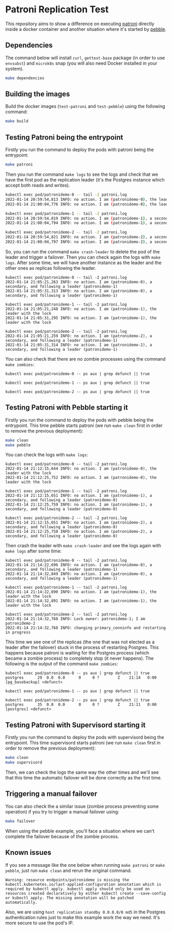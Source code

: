 # Patroni Replication Test

This repository aims to show a difference on executing [patroni](https://github.com/zalando/patroni) directly inside a docker container and another situation where it's started by [pebble](https://github.com/canonical/pebble).

## Dependencies

The command below will install `curl`, `gettext-base` package (in order to use `envsubst`) and `microk8s` snap (you will also need Docker installed in your system).
```sh
make dependencies
```

## Building the images

Build the docker images (`test-patroni` and `test-pebble`) using the following command:
```sh
make build
```

## Testing Patroni being the entrypoint

Firstly you run the command to deploy the pods with patroni being the entrypoint:

```sh
make patroni
```

Then you run the command `make logs` to see the logs and check that we have the first pod as the replication leader (it's the Postgres instance which accept both reads and writes).

```sh
kubectl exec pod/patronidemo-0 -- tail -2 patroni.log
2022-01-14 20:59:54,813 INFO: no action. I am (patronidemo-0), the leader with the lock
2022-01-14 21:00:04,776 INFO: no action. I am (patronidemo-0), the leader with the lock

kubectl exec pod/patronidemo-1 -- tail -2 patroni.log
2022-01-14 20:59:54,819 INFO: no action. I am (patronidemo-1), a secondary, and following a leader (patronidemo-0)
2022-01-14 21:00:04,794 INFO: no action. I am (patronidemo-1), a secondary, and following a leader (patronidemo-0)

kubectl exec pod/patronidemo-2 -- tail -2 patroni.log
2022-01-14 20:59:54,821 INFO: no action. I am (patronidemo-2), a secondary, and following a leader (patronidemo-0)
2022-01-14 21:00:04,797 INFO: no action. I am (patronidemo-2), a secondary, and following a leader (patronidemo-0)
```

So, you can run the command `make crash-leader` to delete the pod of the leader and trigger a failover. Then you can check again the logs with `make logs`. After some time, we will have another instance as the leader and the other ones as replicas following the leader.

```
kubectl exec pod/patronidemo-0 -- tail -2 patroni.log
2022-01-14 21:05:21,263 INFO: no action. I am (patronidemo-0), a secondary, and following a leader (patronidemo-1)
2022-01-14 21:05:31,313 INFO: no action. I am (patronidemo-0), a secondary, and following a leader (patronidemo-1)

kubectl exec pod/patronidemo-1 -- tail -2 patroni.log
2022-01-14 21:05:21,248 INFO: no action. I am (patronidemo-1), the leader with the lock
2022-01-14 21:05:31,295 INFO: no action. I am (patronidemo-1), the leader with the lock

kubectl exec pod/patronidemo-2 -- tail -2 patroni.log
2022-01-14 21:05:21,259 INFO: no action. I am (patronidemo-2), a secondary, and following a leader (patronidemo-1)
2022-01-14 21:05:31,314 INFO: no action. I am (patronidemo-2), a secondary, and following a leader (patronidemo-1)
```

You can also check that there are no zombie processes using the command `make zombies`:
```
kubectl exec pod/patronidemo-0 -- ps aux | grep defunct || true

kubectl exec pod/patronidemo-1 -- ps aux | grep defunct || true

kubectl exec pod/patronidemo-2 -- ps aux | grep defunct || true
```

## Testing Patroni with Pebble starting it

Firstly you run the command to deploy the pods with pebble being the entrypoint. This time pebble starts patroni (we run `make clean` first in order to remove the previous deployment):

```sh
make clean
make pebble
```

You can check the logs with `make logs`:

```
kubectl exec pod/patronidemo-0 -- tail -2 patroni.log
2022-01-14 21:12:15,644 INFO: no action. I am (patronidemo-0), the leader with the lock
2022-01-14 21:12:25,752 INFO: no action. I am (patronidemo-0), the leader with the lock

kubectl exec pod/patronidemo-1 -- tail -2 patroni.log
2022-01-14 21:12:15,651 INFO: no action. I am (patronidemo-1), a secondary, and following a leader (patronidemo-0)
2022-01-14 21:12:25,759 INFO: no action. I am (patronidemo-1), a secondary, and following a leader (patronidemo-0)

kubectl exec pod/patronidemo-2 -- tail -2 patroni.log
2022-01-14 21:12:15,651 INFO: no action. I am (patronidemo-2), a secondary, and following a leader (patronidemo-0)
2022-01-14 21:12:25,758 INFO: no action. I am (patronidemo-2), a secondary, and following a leader (patronidemo-0)
```

Then crash the leader with `make crash-leader` and see the logs again with `make logs` after some time:

```
kubectl exec pod/patronidemo-0 -- tail -2 patroni.log
2022-01-14 21:14:22,696 INFO: no action. I am (patronidemo-0), a secondary, and following a leader (patronidemo-1)
2022-01-14 21:14:32,849 INFO: no action. I am (patronidemo-0), a secondary, and following a leader (patronidemo-1)

kubectl exec pod/patronidemo-1 -- tail -2 patroni.log
2022-01-14 21:14:22,690 INFO: no action. I am (patronidemo-1), the leader with the lock
2022-01-14 21:14:32,891 INFO: no action. I am (patronidemo-1), the leader with the lock

kubectl exec pod/patronidemo-2 -- tail -2 patroni.log
2022-01-14 21:14:32,768 INFO: Lock owner: patronidemo-1; I am patronidemo-2
2022-01-14 21:14:32,768 INFO: changing primary_conninfo and restarting in progress
```

This time we see one of the replicas (the one that was not elected as a leader after the failover) stuck in the process of restarting Postgres. This happens because patroni is waiting for the Postgres process (which became a zombie process) to completely stop (it never happens). The following is the output of the command `make zombies`:

```
kubectl exec pod/patronidemo-0 -- ps aux | grep defunct || true
postgres      29  0.0  0.0      0     0 ?        Z    21:14   0:00 [pg_basebackup] <defunct>

kubectl exec pod/patronidemo-1 -- ps aux | grep defunct || true

kubectl exec pod/patronidemo-2 -- ps aux | grep defunct || true
postgres      35  0.0  0.0      0     0 ?        Z    21:11   0:00 [postgres] <defunct>
```

## Testing Patroni with Supervisord starting it

Firstly you run the command to deploy the pods with supervisord being the entrypoint. This time supervisord starts patroni (we run `make clean` first in order to remove the previous deployment):

```sh
make clean
make supervisord
```

Then, we can check the logs the same way the other times and we'll see that this time the automatic failover will be done correctly as the first time.

## Triggering a manual failover

You can also check the a similar issue (zombie process preventing some operation) if you try to trigger a manual failover using:

```sh
make failover
```

When using the pebble example, you'll face a situation where we can't complete the failover because of the zombie process.

## Known issues

If you see a message like the one below when running `make patroni` or `make pebble`, just run `make clean` and rerun the original command.

```
Warning: resource endpoints/patronidemo is missing the kubectl.kubernetes.io/last-applied-configuration annotation which is required by kubectl apply. kubectl apply should only be used on resources created declaratively by either kubectl create --save-config or kubectl apply. The missing annotation will be patched automatically.
```

Also, we are using `host replication standby 0.0.0.0/0 md5` in the Postgres authentication rules just to make this example work the way we need. It's more secure to use the pod's IP.